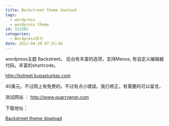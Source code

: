 ```yaml
---
title: Backstreet theme dowload
tags:
  - wordpress
  - wordpress theme
id: 313302
categories:
  - Wordpress学习
date: 2012-04-20 07:51:44
---
```


wordpress主题 Backstreet。 后台有丰富的选项，支持Menus, 有自定义编辑器代码。丰富的shortcode。

http://kstreet.kupastuntas.com

40美元，不过网上有免费的。不过有点小错误。我已修正，有需要的可以留言。

测试网站 ：  http://www.quarryengr.com

下载地址：

[Backstreet theme dowload](http://www.love4026.org/wp-content/uploads/2012/04/Backstreet.zip)